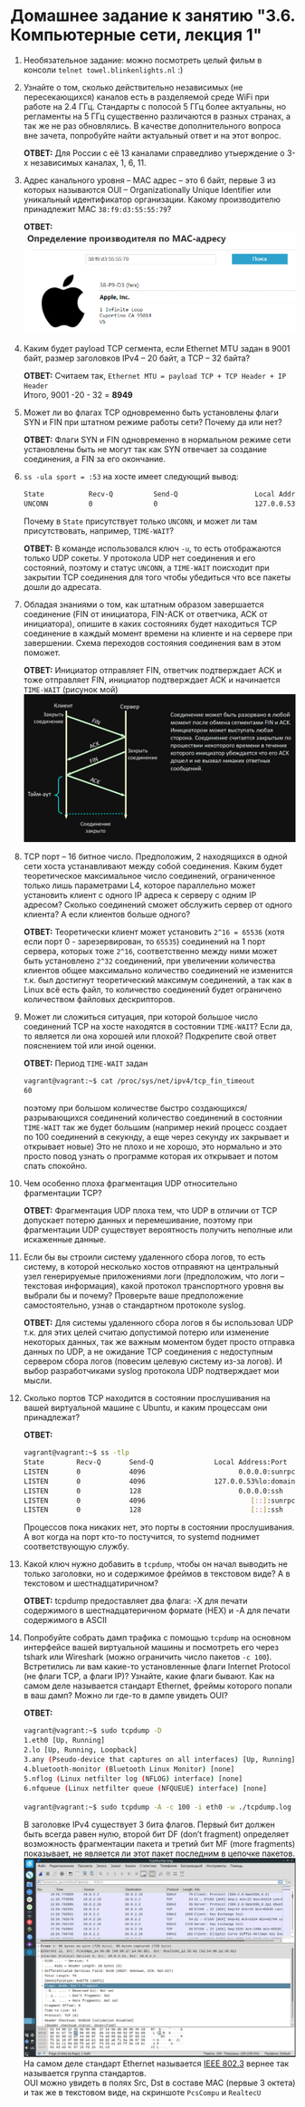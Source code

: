 # Домашнее задание к занятию "3.6. Компьютерные сети, лекция 1"

1. Необязательное задание:
можно посмотреть целый фильм в консоли `telnet towel.blinkenlights.nl` :)

1. Узнайте о том, сколько действительно независимых (не пересекающихся) каналов есть в разделяемой среде WiFi при работе на 2.4 ГГц. Стандарты с полосой 5 ГГц более актуальны, но регламенты на 5 ГГц существенно различаются в разных странах, а так же не раз обновлялись. В качестве дополнительного вопроса вне зачета, попробуйте найти актуальный ответ и на этот вопрос.  

    __ОТВЕТ:__ Для России с её 13 каналами справедливо утыерждение о 3-х независимых каналах, 1, 6, 11.

1. Адрес канального уровня – MAC адрес – это 6 байт, первые 3 из которых называются OUI – Organizationally Unique Identifier или уникальный идентификатор организации. Какому производителю принадлежит MAC `38:f9:d3:55:55:79`?  

    __ОТВЕТ:__  
    [![2021-05-04 09-09-46_Vivaldi.png](https://raw.githubusercontent.com/tabwizard/devops-netology/main/img/2021-05-04%2009-09-46_Vivaldi.png)](https://github.com/tabwizard/devops-netology/blob/6802153283ebc9128a5a66bf8af2d132a726d4f1/img/2021-05-04%2009-09-46_Vivaldi.png)

1. Каким будет payload TCP сегмента, если Ethernet MTU задан в 9001 байт, размер заголовков IPv4 – 20 байт, а TCP – 32 байта?  

    __ОТВЕТ:__  Считаем так, `Ethernet MTU = payload TCP + TCP Header + IP Header`  
    Итого, 9001 -20 - 32 = __8949__

1. Может ли во флагах TCP одновременно быть установлены флаги SYN и FIN при штатном режиме работы сети? Почему да или нет?  

    __ОТВЕТ:__  Флаги SYN и FIN одновременно в нормальном режиме сети установлены быть не могут так как SYN отвечает за создание соединения, а FIN за его окончание.

1. `ss -ula sport = :53` на хосте имеет следующий вывод:

    ```bash
    State           Recv-Q          Send-Q                   Local Address:Port                     Peer Address:Port          Process
    UNCONN          0               0                        127.0.0.53%lo:domain                        0.0.0.0:*
    ```

    Почему в `State` присутствует только `UNCONN`, и может ли там присутствовать, например, `TIME-WAIT`?  

    __ОТВЕТ:__  В команде использовался ключ `-u`, то есть отображаются только UDP сокеты. У протокола UDP нет соединения и его состояний, поэтому и статус `UNCONN`, а `TIME-WAIT` поисходит при закрытии TCP соединения для того чтобы убедиться что все пакеты дошли до адресата.

1. Обладая знаниями о том, как штатным образом завершается соединение (FIN от инициатора, FIN-ACK от ответчика, ACK от инициатора), опишите в каких состояниях будет находиться TCP соединение в каждый момент времени на клиенте и на сервере при завершении. Схема переходов состояния соединения вам в этом поможет.  

    __ОТВЕТ:__  Инициатор отправляет FIN, ответчик подтверждает ACK и тоже отправляет FIN, инициатор подтверждает ACK и начинается `TIME-WAIT` (рисунок мой)
    [![03-sysadmin-06-net_Net.png](https://raw.githubusercontent.com/tabwizard/devops-netology/main/img/03-sysadmin-06-net_Net.png)](https://github.com/tabwizard/devops-netology/blob/main/img/03-sysadmin-06-net_Net.png)

1. TCP порт – 16 битное число. Предположим, 2 находящихся в одной сети хоста устанавливают между собой соединения. Каким будет теоретическое максимальное число соединений, ограниченное только лишь параметрами L4, которое параллельно может установить клиент с одного IP адреса к серверу с одним IP адресом? Сколько соединений сможет обслужить сервер от одного клиента? А если клиентов больше одного?  

    __ОТВЕТ:__  Теоретически клиент может установить `2^16 = 65536` (хотя если порт 0 - зарезервирован, то `65535`) соединений на 1 порт сервера, которых тоже `2^16`, соответственно между ними может быть установлено `2^32` соединений, при увеличении количества клиентов общее максимально количество соединений не изменится т.к. был достигнут теоретический максимум соединений, а так как в Linux всё есть файл, то количество соединений будет ограничено количеством файловых дескрипторов.

1. Может ли сложиться ситуация, при которой большое число соединений TCP на хосте находятся в состоянии  `TIME-WAIT`? Если да, то является ли она хорошей или плохой? Подкрепите свой ответ пояснением той или иной оценки.  

    __ОТВЕТ:__  Период `TIME-WAIT` задан

    ```bash
    vagrant@vagrant:~$ cat /proc/sys/net/ipv4/tcp_fin_timeout
    60
    ```

    поэтому при большом количестве быстро создающихся/разрывающихся соединений количество соединений в состоянии `TIME-WAIT` так же будет большим (например некий процесс создает по 100 соединений в секукнду, а еще через секунду их закрывает и открывает новые) Это не плохо и не хорошо, это нормально и это просто повод узнать о программе которая их открывает и потом спать спокойно.

1. Чем особенно плоха фрагментация UDP относительно фрагментации TCP?  

    __ОТВЕТ:__  Фрагментация UDP плоха тем, что UDP в отличии от TCP допускает потерю данных и перемешивание, поэтому при фрагментации UDP существует вероятность получить неполные или искаженные данные.

1. Если бы вы строили систему удаленного сбора логов, то есть систему, в которой несколько хостов отправяют на центральный узел генерируемые приложениями логи (предположим, что логи – текстовая информация), какой протокол транспортного уровня вы выбрали бы и почему? Проверьте ваше предположение самостоятельно, узнав о стандартном протоколе syslog.  

    __ОТВЕТ:__  Для системы удаленного сбора логов я бы использовал UDP т.к. для этих целей считаю допустимой потерю или изменение некоторых данных, так же важным моментом будет просто отправка данных по UDP, а не ожидание TCP соединения с недоступным сервером сбора логов (повесим целевую систему из-за логов). И выбор разработчиками syslog протокола UDP подтверждает мои мысли.

1. Сколько портов TCP находится в состоянии прослушивания на вашей виртуальной машине с Ubuntu, и каким процессам они принадлежат?  

    __ОТВЕТ:__  

    ```bash
    vagrant@vagrant:~$ ss -tlp
    State        Recv-Q       Send-Q               Local Address:Port                 Peer Address:Port       Process
    LISTEN       0            4096                       0.0.0.0:sunrpc                    0.0.0.0:*
    LISTEN       0            4096                 127.0.0.53%lo:domain                    0.0.0.0:*
    LISTEN       0            128                        0.0.0.0:ssh                       0.0.0.0:*
    LISTEN       0            4096                          [::]:sunrpc                       [::]:*
    LISTEN       0            128                           [::]:ssh                          [::]:*
    ```

    Процессов пока никаких нет, это порты в состоянии прослушивания. А вот когда на порт кто-то постучится, то systemd поднимет соответствующую службу.  

1. Какой ключ нужно добавить в `tcpdump`, чтобы он начал выводить не только заголовки, но и содержимое фреймов в текстовом виде? А в текстовом и шестнадцатиричном?  

    __ОТВЕТ:__  tcpdump предоставляет два флага: -X для печати содержимого в шестнадцатеричном формате (HEX) и -A для печати содержимого в ASCII  

1. Попробуйте собрать дамп трафика с помощью `tcpdump` на основном интерфейсе вашей виртуальной машины и посмотреть его через tshark или Wireshark (можно ограничить число пакетов `-c 100`). Встретились ли вам какие-то установленные флаги Internet Protocol (не флаги TCP, а флаги IP)? Узнайте, какие флаги бывают. Как на самом деле называется стандарт Ethernet, фреймы которого попали в ваш дамп? Можно ли где-то в дампе увидеть OUI?  

    __ОТВЕТ:__  

    ```bash
    vagrant@vagrant:~$ sudo tcpdump -D
    1.eth0 [Up, Running]
    2.lo [Up, Running, Loopback]
    3.any (Pseudo-device that captures on all interfaces) [Up, Running]
    4.bluetooth-monitor (Bluetooth Linux Monitor) [none]
    5.nflog (Linux netfilter log (NFLOG) interface) [none]
    6.nfqueue (Linux netfilter queue (NFQUEUE) interface) [none]

    vagrant@vagrant:~$ sudo tcpdump -A -c 100 -i eth0 -w ./tcpdump.log
    ```

    В заголовке IPv4 существует 3 бита флагов. Первый бит должен быть всегда равен нулю, второй бит DF (don’t fragment) определяет возможность фрагментации пакета и третий бит MF (more fragments) показывает, не является ли этот пакет последним в цепочке пакетов.  
    [![2021-05-04_12-33-40_tcpdump.png](https://raw.githubusercontent.com/tabwizard/devops-netology/main/img/2021-05-04_12-33-40_tcpdump.png)](https://github.com/tabwizard/devops-netology/blob/main/img/2021-05-04_12-33-40_tcpdump.png)  
    На самом деле стандарт Ethernet называется [IEEE 802.3](https://ru.wikipedia.org/wiki/Ethernet) вернее так называется группа стандартов.  
    OUI можно увидеть в полях Src, Dst в составе MAC (первые 3 октета) и так же в текстовом виде, на скриншоте `PcsCompu` и `RealtecU`
